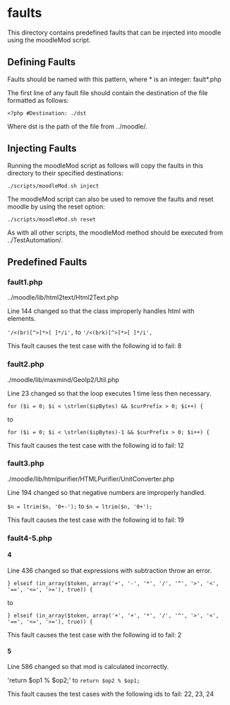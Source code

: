 # faults

This directory contains predefined faults that can be injected into moodle using the moodleMod script.

## Defining Faults

Faults should be named with this pattern, where * is an integer: fault*.php

The first line of any fault file should contain the destination of the file formatted as follows:

`<?php #Destination: ./dst`

Where dst is the path of the file from ../moodle/.

## Injecting Faults

Running the moodleMod script as follows will copy the faults in this directory to their specified destinations:

`./scripts/moodleMod.sh inject`

The moodleMod script can also be used to remove the faults and reset moodle by using the reset option:

`./scripts/moodleMod.sh reset`

As with all other scripts, the moodleMod method should be executed from ../TestAutomation/.

## Predefined Faults

### fault1.php

../moodle/lib/html2text/Html2Text.php

Line 144 changed so that the class improperly handles html with <br> elements.

`'/<(br)[^>]*>[ ]*/i',` to `'/<(brk)[^>]*>[ ]*/i',`

This fault causes the test case with the following id to fail: 8

### fault2.php

./moodle/lib/maxmind/GeoIp2/Util.php

Line 23 changed so that the loop executes 1 time less then necessary.

`for ($i = 0; $i < \strlen($ipBytes) && $curPrefix > 0; $i++) {`

to

`for ($i = 0; $i < \strlen($ipBytes)-1 && $curPrefix > 0; $i++) {`

This fault causes the test case with the following id to fail: 12

### fault3.php

./moodle/lib/htmlpurifier/HTMLPurifier/UnitConverter.php

Line 194 changed so that negative numbers are improperly handled.

`$n = ltrim($n, '0+-');` to `$n = ltrim($n, '0+');`

This fault causes the test case with the following id to fail: 19

### fault4-5.php

#### 4

Line 436 changed so that expressions with subtraction throw an error.

`} elseif (in_array($token, array('+', '-', '*', '/', '^', '>', '<', '==', '<=', '>='), true)) {`

to

`} elseif (in_array($token, array('+', '+', '*', '/', '^', '>', '<', '==', '<=', '>='), true)) {`

This fault causes the test case with the following id to fail: 2

#### 5

Line 586 changed so that mod is calculated incorrectly.

'return $op1 % $op2;' to `return $op2 % $op1;`

This fault causes the test cases with the following ids to fail: 22, 23, 24



